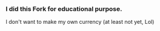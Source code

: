 ### I did this Fork for educational purpose. <br>
I don't want to make my own currency (at least not yet, Lol)
